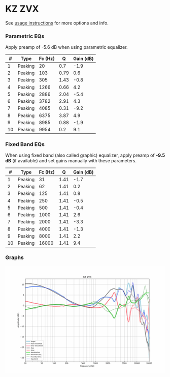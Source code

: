 # KZ ZVX
See [usage instructions](https://github.com/jaakkopasanen/AutoEq#usage) for more options and info.

### Parametric EQs
Apply preamp of -5.6 dB when using parametric equalizer.

|   # | Type    |   Fc (Hz) |    Q |   Gain (dB) |
|-----|---------|-----------|------|-------------|
|   1 | Peaking |        20 | 0.7  |        -1.9 |
|   2 | Peaking |       103 | 0.79 |         0.6 |
|   3 | Peaking |       305 | 1.43 |        -0.8 |
|   4 | Peaking |      1266 | 0.66 |         4.2 |
|   5 | Peaking |      2886 | 2.04 |        -5.4 |
|   6 | Peaking |      3782 | 2.91 |         4.3 |
|   7 | Peaking |      4085 | 0.31 |        -9.2 |
|   8 | Peaking |      6375 | 3.87 |         4.9 |
|   9 | Peaking |      8985 | 0.88 |        -1.9 |
|  10 | Peaking |      9954 | 0.2  |         9.1 |

### Fixed Band EQs
When using fixed band (also called graphic) equalizer, apply preamp of **-9.5 dB** (if available) and set gains manually with these parameters.

|   # | Type    |   Fc (Hz) |    Q |   Gain (dB) |
|-----|---------|-----------|------|-------------|
|   1 | Peaking |        31 | 1.41 |        -1.7 |
|   2 | Peaking |        62 | 1.41 |         0.2 |
|   3 | Peaking |       125 | 1.41 |         0.8 |
|   4 | Peaking |       250 | 1.41 |        -0.5 |
|   5 | Peaking |       500 | 1.41 |        -0.4 |
|   6 | Peaking |      1000 | 1.41 |         2.6 |
|   7 | Peaking |      2000 | 1.41 |        -3.3 |
|   8 | Peaking |      4000 | 1.41 |        -1.3 |
|   9 | Peaking |      8000 | 1.41 |         2.2 |
|  10 | Peaking |     16000 | 1.41 |         9.4 |

### Graphs
![](./KZ%20ZVX.png)

